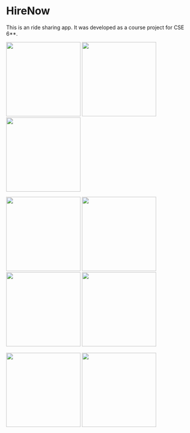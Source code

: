 # HireNow
This is an ride sharing app. It was developed as a course project for CSE 6**.

<img src = "https://user-images.githubusercontent.com/52358417/79186028-5788af80-7e3a-11ea-9c24-e14db1f6e944.jpg" width ="200" /> <img src = "https://user-images.githubusercontent.com/52358417/79186036-59eb0980-7e3a-11ea-9eed-e6e6f9d3c29a.jpg" width ="200" /> <img src = "https://user-images.githubusercontent.com/52358417/79186037-5b1c3680-7e3a-11ea-966f-6cfd01e9e5c7.jpg" width ="200" />

<img src = "https://user-images.githubusercontent.com/52358417/79186039-5c4d6380-7e3a-11ea-9aa1-9c20460c1abd.jpg" width ="200" /> <img src = "https://user-images.githubusercontent.com/52358417/79186045-5eafbd80-7e3a-11ea-9b3c-946f0be5858d.jpg" width ="200" /> <img src = "https://user-images.githubusercontent.com/52358417/79186046-60798100-7e3a-11ea-8e2b-facbef1761ab.jpg" width ="200" /> <img src = "https://user-images.githubusercontent.com/52358417/79186047-61aaae00-7e3a-11ea-99c8-25ae5ad0f995.jpg" width ="200" />

<img src = "https://user-images.githubusercontent.com/52358417/79186051-62dbdb00-7e3a-11ea-9a02-81813b9a2bb7.jpg" width ="200" /> <img src = "https://user-images.githubusercontent.com/52358417/79186052-63747180-7e3a-11ea-9eed-32d4416ed26d.jpg" width ="200" />
